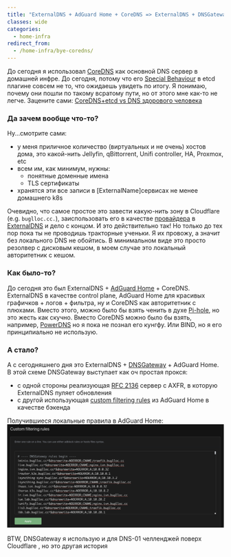 ```yaml
---
title: "ExternalDNS + AdGuard Home + CoreDNS => ExternalDNS + DNSGateway + AdGuard Home"
classes: wide
categories:
  - home-infra
redirect_from:
  - /home-infra/bye-coredns/
---
```


До сегодня я использовал [CoreDNS](https://coredns.io/) как основной DNS сервер в домашней инфре. До сегодня, потому что его [Special Behaviour](https://coredns.io/plugins/etcd/#special-behaviour) в etcd плагине совсем не то, что ожидаешь увидеть по итогу. Я понимаю, почему они пошли по такому всратому пути, но от этого мне как-то не легче. Зацените сами: [CoreDNS+etcd vs DNS здорового человека](https://gist.github.com/buglloc/7f56e701d2adc36b8c02d9de9f5879e1)

### Да зачем вообще что-то?
Ну...смотрите сами:
  * у меня приличное количество (виртуальных и не очень) хостов дома, это какой-нить Jellyfin, qBittorrent, Unifi controller, HA, Proxmox, etc
  * всем им, как минимум, нужны:
    - понятные доменные имена
    - TLS сертификаты
  * хранятся эти все записи в [ExternalName]сервисах не менее домашнего k8s


Очевидно, что самое простое это завести какую-нить зону в Cloudflare (e.g. `buglloc.cc.`), заиспользовать его в качестве [провайдера](https://github.com/kubernetes-sigs/external-dns/blob/master/docs/tutorials/cloudflare.md) в [ExternalDNS](https://github.com/kubernetes-sigs/external-dns) и дело с концом. И это действительно так! Но только до тех пор пока ты не проводишь тракторные ученьки. Я их провожу, а значит без локального DNS не обойтись. В минимальном виде это просто резолвер с дисковым кешом, в моем случае это локальный авторитетник с кешом.

### Как было-то?
До сегодня это был ExternalDNS + [AdGuard Home](https://adguard.com/ru/adguard-home/overview.html) + CoreDNS. ExternalDNS в качестве control plane, AdGuard Home для красивых графичков + логов + фильтра, ну и CoreDNS как авторитетник с плюхами.
Вместо этого, можно было бы взять ченить в духе [Pi-hole](https://pi-hole.net/), но это жесть как скучно.
Вместо CoreDNS можно было бы взять, например, [PowerDNS](https://www.powerdns.com/) но я пока не познал его кунгфу. Или BIND, но я его принципиально не использую.

### А стало?
А с сегодняшнего дня это ExternalDNS + [DNSGateway](https://github.com/buglloc/DNSGateway) + AdGuard Home. В этой схеме DNSGateway выступает как оч простая прокся:
  - с одной стороны реализующая [RFC 2136](https://datatracker.ietf.org/doc/html/rfc2136) сервер с AXFR, в которую ExternalDNS пуляет обновления
  - с другой использующая [custom filtering rules](https://github.com/AdguardTeam/AdGuardHome/wiki/Hosts-Blocklists) из AdGuard Home в качестве бэкенда

Получившиеся локальные правила в AdGuard Home:
![Профит](/assets/images/posts/adguard-custom-rules.png)

BTW, DNSGateway я использую и для DNS-01 челленджей поверх Cloudflare , но это другая история